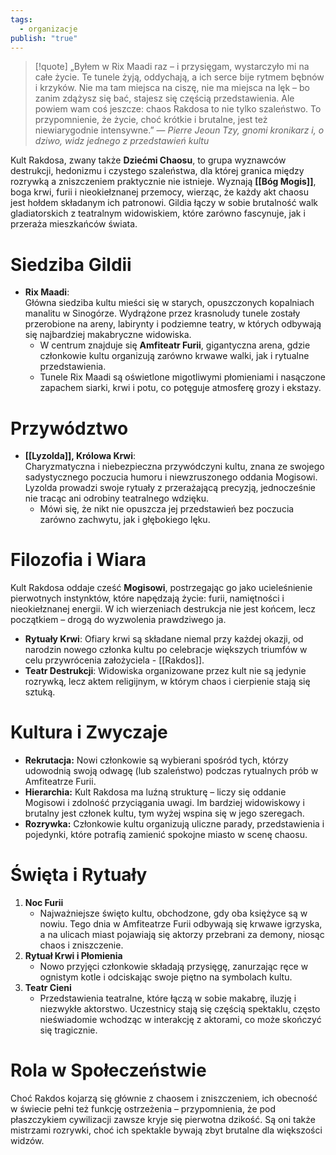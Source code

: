 ```yaml
---
tags:
  - organizacje
publish: "true"
---
```

> [!quote] „Byłem w Rix Maadi raz – i przysięgam, wystarczyło mi na całe życie. Te tunele żyją, oddychają, a ich serce bije rytmem bębnów i krzyków. Nie ma tam miejsca na ciszę, nie ma miejsca na lęk – bo zanim zdążysz się bać, stajesz się częścią przedstawienia. Ale powiem wam coś jeszcze: chaos Rakdosa to nie tylko szaleństwo. To przypomnienie, że życie, choć krótkie i brutalne, jest też niewiarygodnie intensywne.”
> — _Pierre Jeoun Tzy, gnomi kronikarz i, o dziwo, widz jednego z przedstawień kultu_

Kult Rakdosa, zwany także **Dziećmi Chaosu**, to grupa wyznawców destrukcji, hedonizmu i czystego szaleństwa, dla której granica między rozrywką a zniszczeniem praktycznie nie istnieje. Wyznają **[[Bóg Mogis]]**, boga krwi, furii i nieokiełznanej przemocy, wierząc, że każdy akt chaosu jest hołdem składanym ich patronowi. Gildia łączy w sobie brutalność walk gladiatorskich z teatralnym widowiskiem, które zarówno fascynuje, jak i przeraża mieszkańców świata.
# Siedziba Gildii
- **Rix Maadi**:  
    Główna siedziba kultu mieści się w starych, opuszczonych kopalniach manalitu w Sinogórze. Wydrążone przez krasnoludy tunele zostały przerobione na areny, labirynty i podziemne teatry, w których odbywają się najbardziej makabryczne widowiska.
    - W centrum znajduje się **Amfiteatr Furii**, gigantyczna arena, gdzie członkowie kultu organizują zarówno krwawe walki, jak i rytualne przedstawienia.
    - Tunele Rix Maadi są oświetlone migotliwymi płomieniami i nasączone zapachem siarki, krwi i potu, co potęguje atmosferę grozy i ekstazy.
# Przywództwo
- **[[Lyzolda]], Królowa Krwi**:  
    Charyzmatyczna i niebezpieczna przywódczyni kultu, znana ze swojego sadystycznego poczucia humoru i niewzruszonego oddania Mogisowi. Lyzolda prowadzi swoje rytuały z przerażającą precyzją, jednocześnie nie tracąc ani odrobiny teatralnego wdzięku.
    - Mówi się, że nikt nie opuszcza jej przedstawień bez poczucia zarówno zachwytu, jak i głębokiego lęku.
# Filozofia i Wiara
Kult Rakdosa oddaje cześć **Mogisowi**, postrzegając go jako ucieleśnienie pierwotnych instynktów, które napędzają życie: furii, namiętności i nieokiełznanej energii. W ich wierzeniach destrukcja nie jest końcem, lecz początkiem – drogą do wyzwolenia prawdziwego ja.
- **Rytuały Krwi**: Ofiary krwi są składane niemal przy każdej okazji, od narodzin nowego członka kultu po celebracje większych triumfów w celu przywrócenia założyciela - [[Rakdos]].
- **Teatr Destrukcji**: Widowiska organizowane przez kult nie są jedynie rozrywką, lecz aktem religijnym, w którym chaos i cierpienie stają się sztuką.
# Kultura i Zwyczaje
- **Rekrutacja:** Nowi członkowie są wybierani spośród tych, którzy udowodnią swoją odwagę (lub szaleństwo) podczas rytualnych prób w Amfiteatrze Furii.
- **Hierarchia:** Kult Rakdosa ma luźną strukturę – liczy się oddanie Mogisowi i zdolność przyciągania uwagi. Im bardziej widowiskowy i brutalny jest członek kultu, tym wyżej wspina się w jego szeregach.
- **Rozrywka:** Członkowie kultu organizują uliczne parady, przedstawienia i pojedynki, które potrafią zamienić spokojne miasto w scenę chaosu.
# Święta i Rytuały
1. **Noc Furii**
    - Najważniejsze święto kultu, obchodzone, gdy oba księżyce są w nowiu. Tego dnia w Amfiteatrze Furii odbywają się krwawe igrzyska, a na ulicach miast pojawiają się aktorzy przebrani za demony, niosąc chaos i zniszczenie.
2. **Rytuał Krwi i Płomienia**
    - Nowo przyjęci członkowie składają przysięgę, zanurzając ręce w ognistym kotle i odciskając swoje piętno na symbolach kultu.
3. **Teatr Cieni**
    - Przedstawienia teatralne, które łączą w sobie makabrę, iluzję i niezwykłe aktorstwo. Uczestnicy stają się częścią spektaklu, często nieświadomie wchodząc w interakcję z aktorami, co może skończyć się tragicznie.
# Rola w Społeczeństwie
Choć Rakdos kojarzą się głównie z chaosem i zniszczeniem, ich obecność w świecie pełni też funkcję ostrzeżenia – przypomnienia, że pod płaszczykiem cywilizacji zawsze kryje się pierwotna dzikość. Są oni także mistrzami rozrywki, choć ich spektakle bywają zbyt brutalne dla większości widzów.